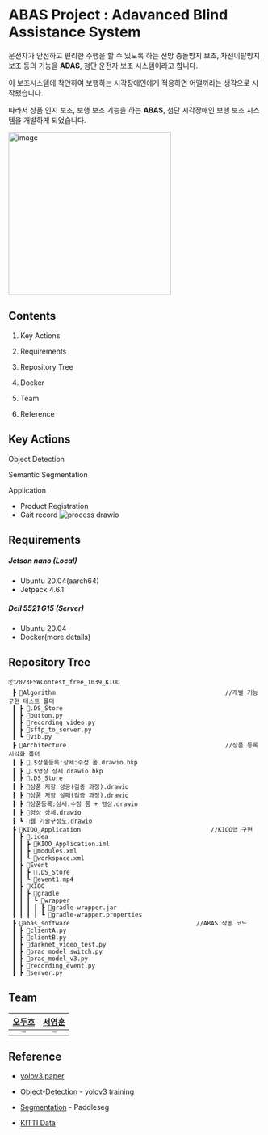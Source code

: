 
# ABAS Project : Adavanced Blind Assistance System

운전자가 안전하고 편리한 주행을 할 수 있도록 하는 전방 충돌방지 보조, 차선이탈방지 보조 등의 기능을 **ADAS**, 첨단 운전자 보조 시스템이라고 합니다.

이 보조시스템에 착안하여 보행하는 시각장애인에게 적용하면 어떨까라는 생각으로 시작됐습니다.

따라서 상품 인지 보조, 보행 보조 기능을 하는 **ABAS**, 첨단 시각장애인 보행 보조 시스템을 개발하게 되었습니다.

<img width="322" alt="image" src="https://github.com/yhoons/2023ESWContest_free/assets/79200729/4f233bae-9242-4d93-9d19-6f72980ab210">


## Contents

1. Key Actions

2. Requirements

3. Repository Tree
4. Docker
5. Team
6. Reference



## Key Actions

Object Detection

Semantic Segmentation

Application

- Product Registration
- Gait record
![process drawio](https://github.com/yhoons/2023ESWContest_free/assets/79200729/c99b9df6-d160-4856-8ff1-3db4b701e6e0)



## Requirements

##### Jetson nano (Local)

- Ubuntu 20.04(aarch64)
- Jetpack 4.6.1

##### Dell 5521 G15 (Server)

- Ubuntu 20.04
- Docker(more details)



## Repository Tree

```
📦2023ESWContest_free_1039_KIOO
 ┣ 📂Algorithm												//개별 기능 구현 테스트 폴더
 ┃ ┣ 📜.DS_Store
 ┃ ┣ 📜button.py
 ┃ ┣ 📜recording_video.py
 ┃ ┣ 📜sftp_to_server.py
 ┃ ┗ 📜vib.py
 ┣ 📂Architecture											//상품 등록 시각화 폴더
 ┃ ┣ 📜.$상품등록:상세:수정 폼.drawio.bkp
 ┃ ┣ 📜.$영상 상세.drawio.bkp
 ┃ ┣ 📜.DS_Store
 ┃ ┣ 📜상품 저장 성공(검증 과정).drawio
 ┃ ┣ 📜상품 저장 실패(검증 과정).drawio
 ┃ ┣ 📜상품등록:상세:수정 폼 + 영상.drawio
 ┃ ┣ 📜영상 상세.drawio
 ┃ ┗ 📜웹 기술구성도.drawio
 ┣ 📂KIOO_Application									//KIOO앱 구현
 ┃ ┣ 📂.idea
 ┃ ┃ ┣ 📜KIOO_Application.iml
 ┃ ┃ ┣ 📜modules.xml
 ┃ ┃ ┗ 📜workspace.xml
 ┃ ┣ 📂Event
 ┃ ┃ ┣ 📜.DS_Store
 ┃ ┃ ┗ 📜event1.mp4
 ┃ ┣ 📂KIOO
 ┃ ┃ ┣ 📂gradle
 ┃ ┃ ┃ ┗ 📂wrapper
 ┃ ┃ ┃ ┃ ┣ 📜gradle-wrapper.jar
 ┃ ┃ ┃ ┃ ┗ 📜gradle-wrapper.properties
 ┣ 📂abas_software									//ABAS 작동 코드
 ┃ ┣ 📜clientA.py
 ┃ ┣ 📜clientB.py
 ┃ ┣ 📜darknet_video_test.py
 ┃ ┣ 📜prac_model_switch.py
 ┃ ┣ 📜prac_model_v3.py
 ┃ ┣ 📜recording_event.py
 ┃ ┣ 📜server.py
```



## Team

|                [오두호](https://github.com/ODooHo)          |               [서영훈](https://github.com/yhoons)          |
| :----------------------------------------------------------: | :----------------------------------------------------------: |
| <img src="https://avatars.githubusercontent.com/u/57125819?v=4" alt="img" style="zoom:20%"/> | <img src="https://avatars.githubusercontent.com/u/79200729?v=4" alt="img" style="zoom:20%"/> |

## Reference

- [yolov3 paper](https://arxiv.org/abs/1804.02767)
- [Object-Detection](https://github.com/2damin/yolov3-pytorch) - yolov3 training

- [Segmentation](https://github.com/PaddlePaddle/PaddleSeg) - Paddleseg
- [KITTI Data](https://www.cvlibs.net/datasets/kitti/eval_object.php?obj_benchmark=2d)

